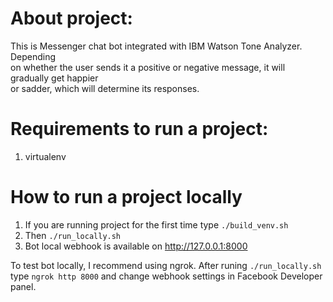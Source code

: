 # About project:
This is Messenger chat bot integrated with IBM Watson Tone Analyzer. Depending  
on   whether   the   user   sends   it   a   positive   or   negative   message,   it   will   gradually   get   happier  
or   sadder,   which   will   determine   its   responses.

# Requirements to run a project:
1. virtualenv


# How to run a project locally
1. If you are running project for the first time type `./build_venv.sh`
2. Then `./run_locally.sh`
3. Bot local webhook is available on http://127.0.0.1:8000

To test bot locally, I recommend using ngrok. 
After runing `./run_locally.sh` type `ngrok http 8000` and change webhook settings in Facebook Developer panel.
